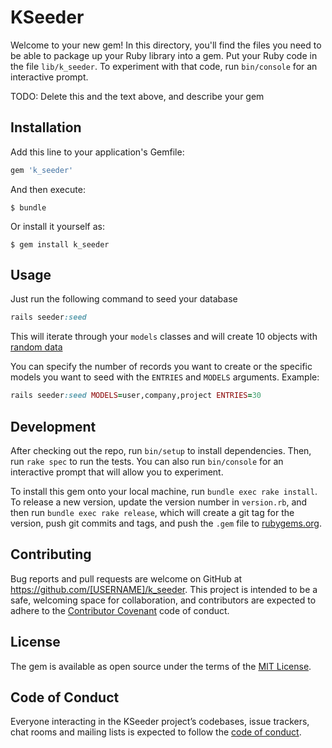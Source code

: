 # KSeeder

Welcome to your new gem! In this directory, you'll find the files you need to be able to package up your Ruby library into a gem. Put your Ruby code in the file `lib/k_seeder`. To experiment with that code, run `bin/console` for an interactive prompt.

TODO: Delete this and the text above, and describe your gem

## Installation

Add this line to your application's Gemfile:

```ruby
gem 'k_seeder'
```

And then execute:

    $ bundle

Or install it yourself as:

    $ gem install k_seeder

## Usage

Just run the following command to seed your database

```ruby
rails seeder:seed
```

This will iterate through your `models` classes and will create 10 objects with [random data](https://github.com/stympy/faker)

You can specify the number of records you want to create or the specific models you want to seed with the `ENTRIES` and `MODELS` arguments. Example:

```ruby
rails seeder:seed MODELS=user,company,project ENTRIES=30
```

## Development

After checking out the repo, run `bin/setup` to install dependencies. Then, run `rake spec` to run the tests. You can also run `bin/console` for an interactive prompt that will allow you to experiment.

To install this gem onto your local machine, run `bundle exec rake install`. To release a new version, update the version number in `version.rb`, and then run `bundle exec rake release`, which will create a git tag for the version, push git commits and tags, and push the `.gem` file to [rubygems.org](https://rubygems.org).

## Contributing

Bug reports and pull requests are welcome on GitHub at https://github.com/[USERNAME]/k_seeder. This project is intended to be a safe, welcoming space for collaboration, and contributors are expected to adhere to the [Contributor Covenant](http://contributor-covenant.org) code of conduct.

## License

The gem is available as open source under the terms of the [MIT License](https://opensource.org/licenses/MIT).

## Code of Conduct

Everyone interacting in the KSeeder project’s codebases, issue trackers, chat rooms and mailing lists is expected to follow the [code of conduct](https://github.com/[USERNAME]/k_seeder/blob/master/CODE_OF_CONDUCT.md).
